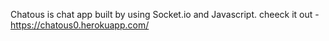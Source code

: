Chatous is chat app built by using Socket.io and Javascript.
cheeck it out - https://chatous0.herokuapp.com/
